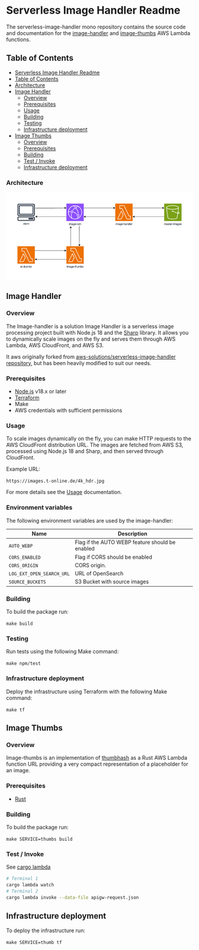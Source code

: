 # Serverless Image Handler Readme

The serverless-image-handler mono repository contains the source code and documentation for the [image-handler](#image-handler) and [image-thumbs](#image-thumbs) AWS Lambda functions.

## Table of Contents

- [Serverless Image Handler Readme](#serverless-image-handler-readme)
- [Table of Contents](#table-of-contents)
- [Architecture](#architecture)
- [Image Handler](#image-handler)
    - [Overview](#overview)
    - [Prerequisites](#prerequisites)
    - [Usage](#usage)
    - [Building](#building)
    - [Testing](#testing)
    - [Infrastructure deployment](#infrastructure-deployment)
- [Image Thumbs](#image-thumbs)
    - [Overview](#overview-1)
    - [Prerequisites](#prerequisites-1)
    - [Building](#building-1)
    - [Test / Invoke](#test--invoke)
    - [Infrastructure deployment](#infrastructure-deployment-1)

### Architecture

![Architecture](architecture.png)

## Image Handler

### Overview

The Image-handler is a solution Image Handler is a serverless image processing project built with Node.js 18 and the [Sharp](https://sharp.pixelplumbing.com/en/stable/) library. 
It allows you to dynamically scale images on the fly and serves them through AWS Lambda, AWS CloudFront, and AWS S3.

It aws originally forked from [aws-solutions/serverless-image-handler repository](https://github.com/aws-solutions/serverless-image-handler), but has been heavily modified to suit our needs.

### Prerequisites

- [Node.js](https://nodejs.org/en/) v18.x or later
- [Terraform](https://www.terraform.io/downloads.html)
- Make
- AWS credentials with sufficient permissions

### Usage

To scale images dynamically on the fly, you can make HTTP requests to the AWS CloudFront distribution URL. 
The images are fetched from AWS S3, processed using Node.js 18 and Sharp, and then served through CloudFront.

Example URL:

```https://images.t-online.de/4k_hdr.jpg```

For more details see the [Usage](docs/Usage.md) documentation.

### Environment variables

The following environment variables are used by the image-handler:

| Name                      | Description                                     |
|---------------------------|-------------------------------------------------|
| `AUTO_WEBP`               | Flag if the AUTO WEBP feature should be enabled |
| `CORS_ENABLED`            | Flag if CORS should be enabled                  |
| `CORS_ORIGIN`             | CORS origin.                                    |
| `LOG_EXT_OPEN_SEARCH_URL` | URL of OpenSearch                               |
| `SOURCE_BUCKETS`          | S3 Bucket with source images                    |

### Building

To build the package run:

```make build```

### Testing

Run tests using the following Make command:

```make npm/test```

### Infrastructure deployment

Deploy the infrastructure using Terraform with the following Make command:

```make tf```

## Image Thumbs

### Overview

Image-thumbs is an implementation of [thumbhash](https://evanw.github.io/thumbhash/) as a Rust AWS Lambda function URL providing a very compact representation of a placeholder for an image.

### Prerequisites

- [Rust](https://www.rust-lang.org/tools/install)

### Building

To build the package run:

```make SERVICE=thumbs build```

### Test / Invoke

See [cargo lambda](https://www.cargo-lambda.info/guide/getting-started.html)

```bash
# Terminal 1
cargo lambda watch
# Terminal 2
cargo lambda invoke --data-file apigw-request.json
```

## Infrastructure deployment

To deploy the infrastructure run:

```make SERVICE=thumb tf```
